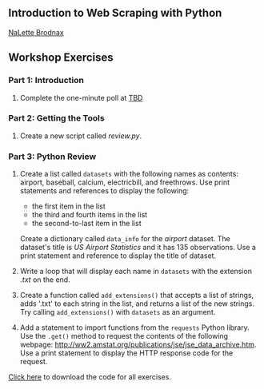 ## Introduction to Web Scraping with Python
[NaLette Brodnax](http://www.nalettebrodnax.com)<br>


## Workshop Exercises 

### Part 1: Introduction

 1. Complete the one-minute poll at [TBD](http://bit.ly)

### Part 2: Getting the Tools

 1. Create a new script called *review.py*.

### Part 3: Python Review

 1. Create a list called `datasets` with the following names as contents: airport, baseball, calcium, electricbill, and freethrows.  Use print statements and references to display the following:
    
    * the first item in the list
    * the third and fourth items in the list
    * the second-to-last item in the list

    Create a dictionary called `data_info` for the *airport* dataset.  The dataset's title is *US Airport Statistics* and it has 135 observations.  Use a print statement and reference to display the title of dataset.

 2. Write a loop that will display each name in `datasets` with the extension *.txt* on the end.

 3. Create a function called `add_extensions()` that accepts a list of strings, adds '.txt' to each string in the list, and returns a list of the new strings.  Try calling `add_extensions()` with `datasets` as an argument.

 4. Add a statement to import functions from the `requests` Python library.  Use the `.get()` method to request the contents of the following webpage: http://ww2.amstat.org/publications/jse/jse_data_archive.htm. Use a print statement to display the HTTP response code for the request.


[Click here](https://raw.githubusercontent.com/nmbrodnax/iqss-python-scrape/master/files/review.py) to download the code for all exercises.

